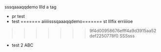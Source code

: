 sssqaaaqqdemo
IIId a tag
- pr test
- test
=======
aiiiiisssqaaaqqdemo=======
st
IIIfix erriiiioe
>>>>>>> 9f4d00958676efff4a9d3915aa52def2250778f0
SSSsss
- test 2
ABC
